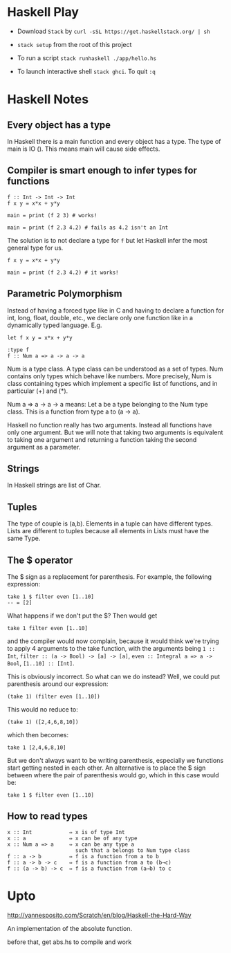 # Haskell Play

* Download ```Stack``` by ```curl -sSL https://get.haskellstack.org/ | sh```
* ```stack setup``` from the root of this project

* To run a script ```stack runhaskell ./app/hello.hs```
* To launch interactive shell ```stack ghci```. To quit ```:q```

# Haskell Notes

## Every object has a type

In Haskell there is a main function and every object has a type. The type of main is IO (). This means main will cause side effects.

## Compiler is smart enough to infer types for functions
```
f :: Int -> Int -> Int
f x y = x*x + y*y

main = print (f 2 3) # works!

main = print (f 2.3 4.2) # fails as 4.2 isn't an Int
```
The solution is to not declare a type for ```f``` but let Haskell infer the most general type for us.
```
f x y = x*x + y*y

main = print (f 2.3 4.2) # it works!
```

## Parametric Polymorphism
Instead of having a forced type like in C and having to declare a function for int, long, float, double, etc., we declare only one function like in a dynamically typed language. E.g.
```
let f x y = x*x + y*y

:type f
f :: Num a => a -> a -> a
```
Num is a type class. A type class can be understood as a set of types. Num contains only types which behave like numbers. More precisely, Num is class containing types which implement a specific list of functions, and in particular (+) and (*).

Num a => a -> a -> a means: Let a be a type belonging to the Num type class. This is a function from type a to (a -> a).

Haskell no function really has two arguments. Instead all functions have only one argument. But we will note that taking two arguments is equivalent to taking one argument and returning a function taking the second argument as a parameter.

## Strings
In Haskell strings are list of Char.

## Tuples
The type of couple is (a,b). Elements in a tuple can have different types. Lists are different to tuples because all elements in Lists must have the same Type.

## The $ operator

The $ sign as a replacement for parenthesis. For example, the following expression:

```
take 1 $ filter even [1..10]
-- = [2]
```

What happens if we don't put the $? Then would get
```
take 1 filter even [1..10]
```
and the compiler would now complain, because it would think we're trying to apply 4 arguments to the take function, with the arguments being ```1 :: Int```, ```filter :: (a -> Bool) -> [a] -> [a]```, ```even :: Integral a => a -> Bool```, ```[1..10] :: [Int]```.

This is obviously incorrect. So what can we do instead? Well, we could put parenthesis around our expression:
```
(take 1) (filter even [1..10])
```
This would no reduce to:
```
(take 1) ([2,4,6,8,10])
```
which then becomes:
```
take 1 [2,4,6,8,10]
```
But we don't always want to be writing parenthesis, especially we functions start getting nested in each other. An alternative is to place the $ sign between where the pair of parenthesis would go, which in this case would be:
```
take 1 $ filter even [1..10]
```

## How to read types

```
x :: Int            ⇔ x is of type Int
x :: a              ⇔ x can be of any type
x :: Num a => a     ⇔ x can be any type a
                      such that a belongs to Num type class
f :: a -> b         ⇔ f is a function from a to b
f :: a -> b -> c    ⇔ f is a function from a to (b→c)
f :: (a -> b) -> c  ⇔ f is a function from (a→b) to c
```



# Upto
http://yannesposito.com/Scratch/en/blog/Haskell-the-Hard-Way

An implementation of the absolute function.

before that, get abs.hs to compile and work